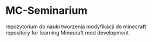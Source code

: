 # MC-Seminarium

repozytorium do nauki tworzenia modyfikacji do minecraft  
repository for learning Minecraft mod development
